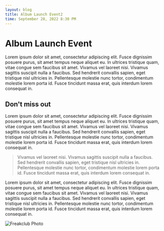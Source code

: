```yaml
---
layout: blog
title: Album Launch Event2
time: September 28, 2022 8:30 PM
---
```

# Album Launch Event

Lorem ipsum dolor sit amet, consectetur adipiscing elit. Fusce dignissim posuere purus, sit amet tempus neque aliquet eu. In ultrices tristique quam, vitae congue sem faucibus sit amet. Vivamus vel laoreet nisi. Vivamus sagittis suscipit nulla a faucibus. Sed hendrerit convallis sapien, eget tristique nisl ultricies in. Pellentesque molestie nunc tortor, condimentum molestie lorem porta id. Fusce tincidunt massa erat, quis interdum lorem consequat in.

## Don't miss out

Lorem ipsum dolor sit amet, consectetur adipiscing elit. Fusce dignissim posuere purus, sit amet tempus neque aliquet eu. In ultrices tristique quam, vitae congue sem faucibus sit amet. Vivamus vel laoreet nisi. Vivamus sagittis suscipit nulla a faucibus. Sed hendrerit convallis sapien, eget tristique nisl ultricies in. Pellentesque molestie nunc tortor, condimentum molestie lorem porta id. Fusce tincidunt massa erat, quis interdum lorem consequat in.

>  Vivamus vel laoreet nisi. Vivamus sagittis suscipit nulla a faucibus. Sed hendrerit convallis sapien, eget tristique nisl ultricies in. Pellentesque molestie nunc tortor, condimentum molestie lorem porta id. Fusce tincidunt massa erat, quis interdum lorem consequat in.

Lorem ipsum dolor sit amet, consectetur adipiscing elit. Fusce dignissim posuere purus, sit amet tempus neque aliquet eu. In ultrices tristique quam, vitae congue sem faucibus sit amet. Vivamus vel laoreet nisi. Vivamus sagittis suscipit nulla a faucibus. Sed hendrerit convallis sapien, eget tristique nisl ultricies in. Pellentesque molestie nunc tortor, condimentum molestie lorem porta id. Fusce tincidunt massa erat, quis interdum lorem consequat in.

![Freakclub Photo](/images/freakclub.webp "Freakclub Photo")
